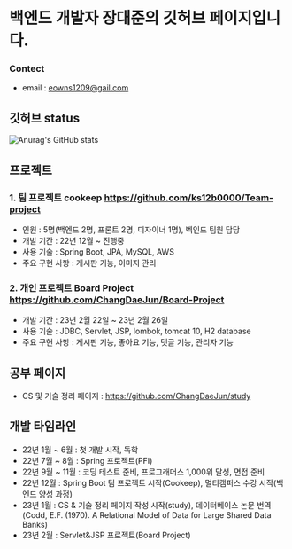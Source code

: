 # 백엔드 개발자 장대준의 깃허브 페이지입니다.

### Contect
* email : eowns1209@gail.com

## 깃허브 status
![Anurag's GitHub stats](https://github-readme-stats.vercel.app/api?username=ChangDaeJun&theme=dark&show_icons=true)

## 프로젝트

### 1. 팀 프로젝트 cookeep <https://github.com/ks12b0000/Team-project>
  * 인원 : 5명(백엔드 2명, 프론트 2명, 디자이너 1명), 벡인드 팀원 담당
  * 개발 기간 : 22년 12월 ~ 진행중
  * 사용 기술 : Spring Boot, JPA, MySQL, AWS
  * 주요 구현 사항 : 게시판 기능, 이미지 관리
  
### 2. 개인 프로젝트 Board Project <https://github.com/ChangDaeJun/Board-Project>
  * 개발 기간 : 23년 2월 22일 ~ 23년 2월 26일
  * 사용 기술 : JDBC, Servlet, JSP, lombok, tomcat 10, H2 database
  * 주요 구현 사항 : 게시판 기능, 좋아요 기능, 댓글 기능, 관리자 기능
  
  
## 공부 페이지

* CS 및 기술 정리 페이지 : <https://github.com/ChangDaeJun/study>

## 개발 타임라인
* 22년 1월 ~ 6월 : 첫 개발 시작, 독학
* 22년 7월 ~ 8월 : Spring 프로젝트(PFI)
* 22년 9월 ~ 11월 : 코딩 테스트 준비, 프로그래머스 1,000위 달성, 면접 준비
* 22년 12월 : Spring Boot 팀 프로젝트 시작(Cookeep), 멀티캠퍼스 수강 시작(백엔드 양성 과정)
* 23년 1월 : CS & 기술 정리 페이지 작성 시작(study), 데이터베이스 논문 번역(Codd, E.F. (1970). A Relational Model of Data for Large Shared Data Banks)
* 23년 2월 : Servlet&JSP 프로젝트(Board Project)
